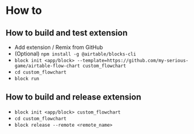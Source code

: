 # How to

## How to build and test extension

- Add extension / Remix from GitHub
- (Optional) ``` npm install -g @airtable/blocks-cli ```
- ``` block init <app/block> --template=https://github.com/my-serious-game/airtable-flow-chart custom_flowchart ```
- ``` cd custom_flowchart ```
- ``` block run ```

## How to build and release extension

- ```block init <app/block> custom_flowchart```
- ```cd custom_flowchart```
- ```block release --remote <remote_name>```
